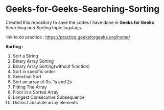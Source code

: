 # Geeks-for-Geeks-Searching-Sorting

Created this repository to save the codes I have done in **Geeks for Geeks** *Searching and Sorting* topic tagstags.

link to do practice : https://practice.geeksforgeeks.org/home/

**Sorting :**
1. Sort a String
2. Binary Array Sorting
3. Binary Array Sorting(without function)
4. Sort in specific order
5. Selection Sort 
6. Sort an array of 0s, 1s and 2s 
7. Fitting The Array
8. Floor in a Sorted Array 
9. Longest Consecutive Subsequence
10. Distinct absolute array elements 

